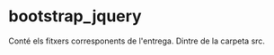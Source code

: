 bootstrap_jquery
================
Conté els fitxers corresponents de l'entrega.
Dintre de la carpeta src.
